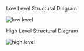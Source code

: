 Low Level Structural Diagram

![low level](https://user-images.githubusercontent.com/98822072/152736836-81fdd29c-a010-487b-923e-fcd11c4d008b.jpg)

High Level Structural Diagram

![high level](https://user-images.githubusercontent.com/98822072/152736868-e5426189-7827-4563-8d57-e6bf786a04e0.jpg)
